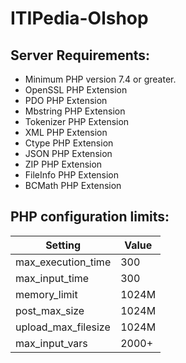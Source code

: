 # I T I P e d i a - O l s h o p 
## Server Requirements:
- Minimum PHP version 7.4 or greater.
- OpenSSL PHP Extension
- PDO PHP Extension
- Mbstring PHP Extension
- Tokenizer PHP Extension
- XML PHP Extension
- Ctype PHP Extension
- JSON PHP Extension
- ZIP PHP Extension
- FileInfo PHP Extension
- BCMath PHP Extension

## PHP configuration limits:
| Setting               | Value    |
|-----------------------|----------|
| max_execution_time    | 300      |
| max_input_time        | 300      |
| memory_limit          | 1024M    |
| post_max_size         | 1024M    |
| upload_max_filesize   | 1024M    |
| max_input_vars        | 2000+    |
